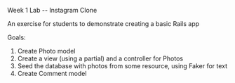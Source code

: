 Week 1 Lab -- Instagram Clone

An exercise for students to demonstrate creating a basic Rails app

Goals: 
1. Create Photo model
2. Create a view (using a partial) and a controller for Photos
3. Seed the database with photos from some resource, using Faker for text
4. Create Comment model